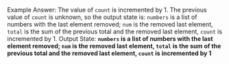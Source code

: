 Example Answer:
The value of `count` is incremented by 1. The previous value of `count` is unknown, so the output state is: `numbers` is a list of numbers with the last element removed; `num` is the removed last element, `total` is the sum of the previous total and the removed last element, `count` is incremented by 1.
Output State: **`numbers` is a list of numbers with the last element removed; `num` is the removed last element, `total` is the sum of the previous total and the removed last element, `count` is incremented by 1**